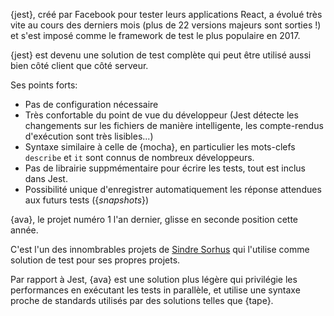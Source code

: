 {jest}, créé par Facebook pour tester leurs applications React, a évolué très vite au cours des derniers mois (plus de 22 versions majeurs sont sorties !) et s'est imposé comme le framework de test le plus populaire en 2017.

{jest} est devenu une solution de test complète qui peut être utilisé aussi bien côté client que côté serveur.

Ses points forts:

* Pas de configuration nécessaire
* Très confortable du point de vue du développeur (Jest détecte les changements sur les fichiers de manière intelligente, les compte-rendus d'exécution sont très lisibles...)
* Syntaxe similaire à celle de {mocha}, en particulier les mots-clefs `describe` et `it` sont connus de nombreux développeurs.
* Pas de librairie suppmémentaire pour écrire les tests, tout est inclus dans Jest.
* Possibilité unique d'enregistrer automatiquement les réponse attendues aux futurs tests ({_snapshots_})

{ava}, le projet numéro 1 l'an dernier, glisse en seconde position cette année.

C'est l'un des innombrables projets de [Sindre Sorhus](https://github.com/sindresorhus) qui l'utilise comme solution de test pour ses propres projets.

Par rapport à Jest, {ava} est une solution plus légère qui privilégie les performances en exécutant les tests in parallèle, et utilise une syntaxe proche de standards utilisés par des solutions telles que {tape}.
